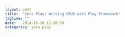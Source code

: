 ```yaml
---
layout: post
title:  "Lets Play: Writing CRUD with Play Framework"
tagline: ""
date:   2014-10-30 11:20:00
categories: java play
---
```

